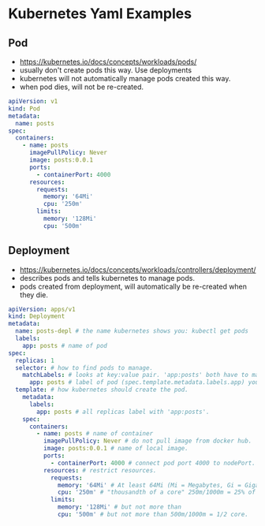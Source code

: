 # Kubernetes Yaml Examples

## Pod

- https://kubernetes.io/docs/concepts/workloads/pods/
- usually don't create pods this way. Use deployments
- kubernetes will not automatically manage pods created this way.
- when pod dies, will not be re-created.

```yaml
apiVersion: v1
kind: Pod
metadata:
  name: posts
spec:
  containers:
    - name: posts
      imagePullPolicy: Never
      image: posts:0.0.1
      ports:
        - containerPort: 4000
      resources:
        requests:
          memory: '64Mi'
          cpu: '250m'
        limits:
          memory: '128Mi'
          cpu: '500m'
```

## Deployment

- <https://kubernetes.io/docs/concepts/workloads/controllers/deployment/>
- describes pods and tells kubernetes to manage pods.
- pods created from deployment, will automatically be re-created when they die.

```yaml
apiVersion: apps/v1
kind: Deployment
metadata:
  name: posts-depl # the name kubernetes shows you: kubectl get pods
  labels:
    app: posts # name of pod
spec:
  replicas: 1
  selector: # how to find pods to manage.
    matchLabels: # looks at key:value pair. 'app:posts' both have to match.
      app: posts # label of pod (spec.template.metadata.labels.app) you want replicas of.
  template: # how kubernetes should create the pod.
    metadata:
      labels:
        app: posts # all replicas label with 'app:posts'.
    spec:
      containers:
        - name: posts # name of container
          imagePullPolicy: Never # do not pull image from docker hub.
          image: posts:0.0.1 # name of local image.
          ports:
            - containerPort: 4000 # connect pod port 4000 to nodePort.
          resources: # restrict resources.
            requests:
              memory: '64Mi' # At least 64Mi (Mi = Megabytes, Gi = Gigabytes).
              cpu: '250m' # "thousandth of a core" 250m/1000m = 25% of one core. 2000m is 2 cores. millicores.
            limits:
              memory: '128Mi' # but not more than
              cpu: '500m' # but not more than 500m/1000m = 1/2 core.
```
